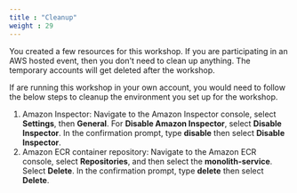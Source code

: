 ```yaml
---
title : "Cleanup"
weight : 29
---
```


You created a few resources for this workshop. If you are participating in an AWS hosted event, then you don't need to clean up anything. The temporary accounts will get deleted after the workshop.

If are running this workshop in your own account, you would need to follow the below steps to cleanup the environment you set up for the workshop.

1. Amazon Inspector:
    Navigate to the Amazon Inspector console, select **Settings**, then **General**. For **Disable Amazon Inspector**, select **Disable Inspector**. In the confirmation prompt, type **disable** then select **Disable Inspector**.
2. Amazon ECR container repository:
    Navigate to the Amazon ECR console, select **Repositories**, and then select the **monolith-service**. Select **Delete**. In the confirmation prompt, type **delete** then select **Delete**.